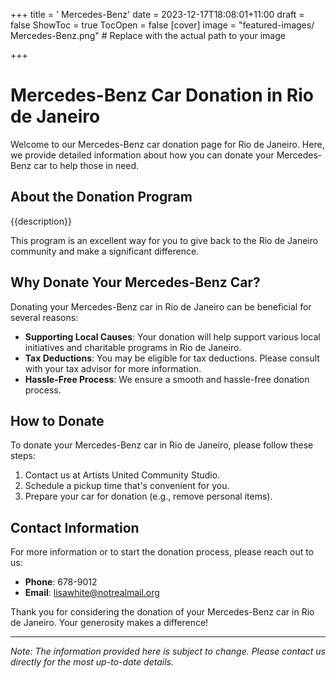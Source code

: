 +++
title = '    Mercedes-Benz'
date = 2023-12-17T18:08:01+11:00
draft = false
ShowToc = true
TocOpen = false
[cover]
image = "featured-images/    Mercedes-Benz.png"  # Replace with the actual path to your image

+++



#     Mercedes-Benz Car Donation in     Rio de Janeiro

Welcome to our     Mercedes-Benz car donation page for     Rio de Janeiro. Here, we provide detailed information about how you can donate your     Mercedes-Benz car to help those in need.

## About the Donation Program

{{description}}

This program is an excellent way for you to give back to the     Rio de Janeiro community and make a significant difference.

## Why Donate Your     Mercedes-Benz Car?

Donating your     Mercedes-Benz car in     Rio de Janeiro can be beneficial for several reasons:

- **Supporting Local Causes**: Your donation will help support various local initiatives and charitable programs in     Rio de Janeiro.
- **Tax Deductions**: You may be eligible for tax deductions. Please consult with your tax advisor for more information.
- **Hassle-Free Process**: We ensure a smooth and hassle-free donation process.

## How to Donate

To donate your     Mercedes-Benz car in     Rio de Janeiro, please follow these steps:

1. Contact us at     Artists United Community Studio.
2. Schedule a pickup time that's convenient for you.
3. Prepare your car for donation (e.g., remove personal items).

## Contact Information

For more information or to start the donation process, please reach out to us:

- **Phone**: 678-9012
- **Email**:     lisawhite@notrealmail.org

Thank you for considering the donation of your     Mercedes-Benz car in     Rio de Janeiro. Your generosity makes a difference!

---

*Note: The information provided here is subject to change. Please contact us directly for the most up-to-date details.*
